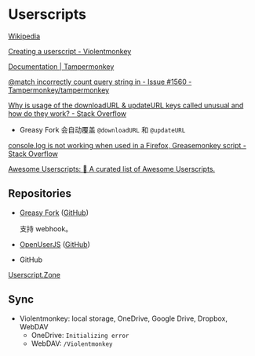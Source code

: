 # Userscripts
[Wikipedia](https://en.wikipedia.org/wiki/Userscript)

[Creating a userscript - Violentmonkey](https://violentmonkey.github.io/guide/creating-a-userscript/)

[Documentation | Tampermonkey](https://www.tampermonkey.net/documentation.php?locale=en)

[@match incorrectly count query string in - Issue #1560 - Tampermonkey/tampermonkey](https://github.com/Tampermonkey/tampermonkey/issues/1560)

[Why is usage of the downloadURL & updateURL keys called unusual and how do they work? - Stack Overflow](https://stackoverflow.com/questions/38023717/why-is-usage-of-the-downloadurl-updateurl-keys-called-unusual-and-how-do-they)
- Greasy Fork 会自动覆盖 `@downloadURL` 和 `@updateURL`

[console.log is not working when used in a Firefox, Greasemonkey script - Stack Overflow](https://stackoverflow.com/questions/10135241/console-log-is-not-working-when-used-in-a-firefox-greasemonkey-script)

[Awesome Userscripts: 📖 A curated list of Awesome Userscripts.](https://github.com/awesome-scripts/awesome-userscripts)

## Repositories
- [Greasy Fork](https://greasyfork.org/) ([GitHub](https://github.com/greasyfork-org/greasyfork))

  支持 webhook。

- [OpenUserJS](https://openuserjs.org/) ([GitHub](https://github.com/OpenUserJS/OpenUserJS.org))

- GitHub

[Userscript.Zone](https://www.userscript.zone/)

## Sync
- Violentmonkey: local storage, OneDrive, Google Drive, Dropbox, WebDAV
  - OneDrive: `Initializing error`
  - WebDAV: `/Violentmonkey`
